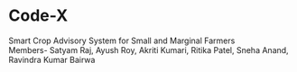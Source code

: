 # Code-X
Smart Crop Advisory System for Small and Marginal Farmers
<br>
Members- Satyam Raj, Ayush Roy, Akriti Kumari, Ritika Patel, Sneha Anand, Ravindra Kumar Bairwa
